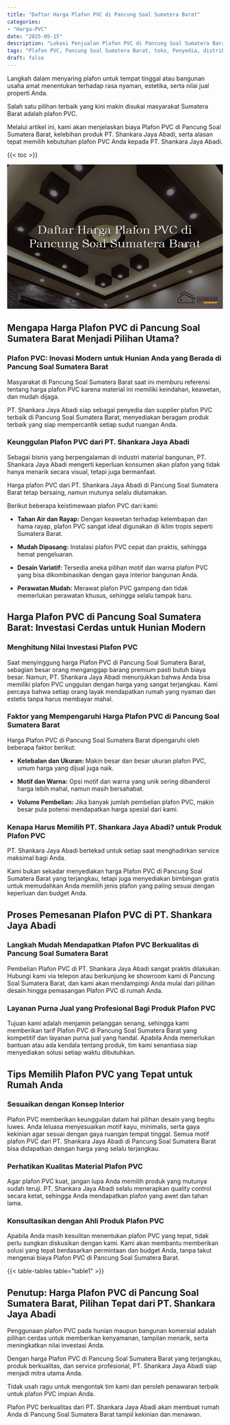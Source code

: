 ```yaml
---
title: "Daftar Harga Plafon PVC di Pancung Soal Sumatera Barat"
categories: 
- "Harga-PVC"
date: "2025-05-15"
description: "Lokasi Penjualan Plafon PVC di Pancung Soal Sumatera Barat untuk tempat tinggal, office, serta ritel. Produk berkualitas, pilihan motif, variasi warna menarik, dengan jasa instalasi ditangani oleh teknisi profesional serta garansi resmi!|Layanan penjualan Plafon PVC di Pancung Soal Sumatera Barat bagi keperluan hunian, kantor, atau ritel, dengan produk terbaik dan instalasi oleh teknisi ahli serta kepastian resmi.|Solusi Plafon PVC di Pancung Soal Sumatera Barat yang terpercaya untuk hunian, office, serta ritel, dengan produk berkualitas dan pemasangan ditangani oleh tim profesional dan kepastian resmi.|Penjualan Plafon PVC di Pancung Soal Sumatera Barat bagi tempat tinggal, office, dan toko, dengan produk berkualitas dan instalasi dikerjakan oleh teknisi berpengalaman, dilengkapi dengan garansi resmi.}"
tags: "Plafon PVC, Pancung Soal Sumatera Barat, toko, Penyedia, distributor"
draft: false
---
```


Langkah dalam menyaring plafon untuk tempat tinggal atau bangunan usaha amat menentukan terhadap rasa nyaman, estetika, serta nilai jual properti Anda.

Salah satu pilihan terbaik yang kini makin disukai masyarakat Sumatera Barat adalah plafon PVC.

Melalui artikel ini, kami akan menjelaskan biaya Plafon PVC di Pancung Soal Sumatera Barat, kelebihan produk PT. Shankara Jaya Abadi, serta alasan tepat memilih kebutuhan plafon PVC Anda kepada PT. Shankara Jaya Abadi.

{{< toc >}}

![Daftar Harga Plafon PVC di Pancung Soal Sumatera Barat](/images/Harga-PVC/Daftar-Harga-Plafon-PVC-di-Pancung-Soal-Sumatera-Barat.png)


## Mengapa Harga Plafon PVC di Pancung Soal Sumatera Barat Menjadi Pilihan Utama?

### Plafon PVC: Inovasi Modern untuk Hunian Anda yang Berada di Pancung Soal Sumatera Barat

Masyarakat di Pancung Soal Sumatera Barat saat ini memburu referensi tentang harga plafon PVC karena material ini memiliki keindahan, keawetan, dan mudah dijaga.

PT. Shankara Jaya Abadi siap sebagai penyedia dan supplier plafon PVC terbaik di Pancung Soal Sumatera Barat, menyediakan beragam produk terbaik yang siap mempercantik setiap sudut ruangan Anda.

### Keunggulan Plafon PVC dari PT. Shankara Jaya Abadi

Sebagai bisnis yang berpengalaman di industri material bangunan, PT. Shankara Jaya Abadi mengerti keperluan konsumen akan plafon yang tidak hanya menarik secara visual, tetapi juga bermanfaat.

Harga plafon PVC dari PT. Shankara Jaya Abadi di Pancung Soal Sumatera Barat tetap bersaing, namun mutunya selalu diutamakan.

Berikut beberapa keistimewaan plafon PVC dari kami:

- **Tahan Air dan Rayap:** Dengan keawetan terhadap kelembapan dan hama rayap, plafon PVC sangat ideal digunakan di iklim tropis seperti Sumatera Barat.

- **Mudah Dipasang:** Instalasi plafon PVC cepat dan praktis, sehingga hemat pengeluaran.

- **Desain Variatif:** Tersedia aneka pilihan motif dan warna plafon PVC yang bisa dikombinasikan dengan gaya interior bangunan Anda.

- **Perawatan Mudah:** Merawat plafon PVC gampang dan tidak memerlukan perawatan khusus, sehingga selalu tampak baru.

## Harga Plafon PVC di Pancung Soal Sumatera Barat: Investasi Cerdas untuk Hunian Modern

### Menghitung Nilai Investasi Plafon PVC

Saat menyinggung harga Plafon PVC di Pancung Soal Sumatera Barat, sebagian besar orang menganggap barang premium pasti butuh biaya besar. Namun, PT. Shankara Jaya Abadi menunjukkan bahwa Anda bisa memiliki plafon PVC unggulan dengan harga yang sangat terjangkau. Kami percaya bahwa setiap orang layak mendapatkan rumah yang nyaman dan estetis tanpa harus membayar mahal.

### Faktor yang Mempengaruhi Harga Plafon PVC di Pancung Soal Sumatera Barat

Harga Plafon PVC di Pancung Soal Sumatera Barat dipengaruhi oleh beberapa faktor berikut:

- **Ketebalan dan Ukuran:** Makin besar dan besar ukuran plafon PVC, umum harga yang dijual juga naik.

- **Motif dan Warna:** Opsi motif dan warna yang unik sering dibanderol harga lebih mahal, namun masih bersahabat.

- **Volume Pembelian:** Jika banyak jumlah pembelian plafon PVC, makin besar pula potensi mendapatkan harga spesial dari kami.

### Kenapa Harus Memilih PT. Shankara Jaya Abadi? untuk Produk Plafon PVC

PT. Shankara Jaya Abadi bertekad untuk setiap saat menghadirkan service maksimal bagi Anda.

Kami bukan sekadar menyediakan harga Plafon PVC di Pancung Soal Sumatera Barat yang terjangkau, tetapi juga menyediakan bimbingan gratis untuk memudahkan Anda memilih jenis plafon yang paling sesuai dengan keperluan dan budget Anda.

## Proses Pemesanan Plafon PVC di PT. Shankara Jaya Abadi

### Langkah Mudah Mendapatkan Plafon PVC Berkualitas di Pancung Soal Sumatera Barat

Pembelian Plafon PVC di PT. Shankara Jaya Abadi sangat praktis dilakukan. Hubungi kami via telepon atau berkunjung ke showroom kami di Pancung Soal Sumatera Barat, dan kami akan mendampingi Anda mulai dari pilihan desain hingga pemasangan Plafon PVC di rumah Anda.

### Layanan Purna Jual yang Profesional Bagi Produk Plafon PVC

Tujuan kami adalah menjamin pelanggan senang, sehingga kami memberikan tarif Plafon PVC di Pancung Soal Sumatera Barat yang kompetitif dan layanan purna jual yang handal. Apabila Anda memerlukan bantuan atau ada kendala tentang produk, tim kami senantiasa siap menyediakan solusi setiap waktu dibutuhkan.

## Tips Memilih Plafon PVC yang Tepat untuk Rumah Anda

### Sesuaikan dengan Konsep Interior

Plafon PVC memberikan keunggulan dalam hal pilihan desain yang begitu luwes. Anda leluasa menyesuaikan motif kayu, minimalis, serta gaya kekinian agar sesuai dengan gaya ruangan tempat tinggal. Semua motif plafon PVC dari PT. Shankara Jaya Abadi di Pancung Soal Sumatera Barat bisa didapatkan dengan harga yang selalu terjangkau.

### Perhatikan Kualitas Material Plafon PVC

Agar plafon PVC kuat, jangan lupa Anda memilih produk yang mutunya sudah teruji. PT. Shankara Jaya Abadi selalu menerapkan quality control secara ketat, sehingga Anda mendapatkan plafon yang awet dan tahan lama.

### Konsultasikan dengan Ahli Produk Plafon PVC

Apabila Anda masih kesulitan menentukan plafon PVC yang tepat, tidak perlu sungkan diskusikan dengan kami. Kami akan membantu memberikan solusi yang tepat berdasarkan permintaan dan budget Anda, tanpa takut mengenai biaya Plafon PVC di Pancung Soal Sumatera Barat.

{{< table-tables table="table1" >}}

## Penutup: Harga Plafon PVC di Pancung Soal Sumatera Barat, Pilihan Tepat dari PT. Shankara Jaya Abadi

Penggunaan plafon PVC pada hunian maupun bangunan komersial adalah pilihan cerdas untuk memberikan kenyamanan, tampilan menarik, serta meningkatkan nilai investasi Anda.

Dengan harga Plafon PVC di Pancung Soal Sumatera Barat yang terjangkau, produk berkualitas, dan service profesional, PT. Shankara Jaya Abadi siap menjadi mitra utama Anda.

Tidak usah ragu untuk mengontak tim kami dan peroleh penawaran terbaik untuk plafon PVC impian Anda.

Plafon PVC berkualitas dari PT. Shankara Jaya Abadi akan membuat rumah Anda di Pancung Soal Sumatera Barat tampil kekinian dan menawan.